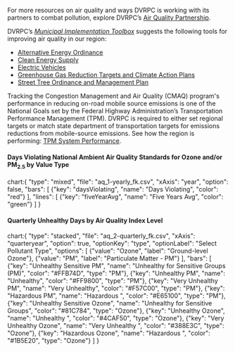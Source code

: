For more resources on air quality and ways DVRPC is working with its partners to combat pollution, explore DVRPC’s [Air Quality Partnership](http://www.airqualitypartnership.org/).

DVRPC’s _[Municipal Implementation Toolbox](https://www.dvrpc.org/Plan/MIT/)_ suggests the following tools for improving air quality in our region:

- [Alternative Energy Ordinance](https://www.dvrpc.org/Plan/MIT/alternativeenergyordinance)
- [Clean Energy Supply](https://www.dvrpc.org/Plan/MIT/cleanenergysupply)
- [Electric Vehicles](https://www.dvrpc.org/Plan/MIT/electricvehicles)
- [Greenhouse Gas Reduction Targets and Climate Action Plans](https://www.dvrpc.org/Plan/MIT/greenhousegasreductiontargetsandclimateactionplans)
- [Street Tree Ordinance and Management Plan](https://www.dvrpc.org/Plan/MIT/streettreeordinanceandmanagementplan)

Tracking the Congestion Management and Air Quality (CMAQ) program's performance in reducing on-road mobile source emissions is one of the National Goals set by the Federal Highway Administration’s Transportation Performance Management (TPM). DVRPC is required to either set regional targets or match state department of transportation targets for emissions reductions from mobile-source emissions. See how the region is performing: [TPM System Performance](https://www.dvrpc.org/tpm/?indicator=systemperf).

#### Days Violating National Ambient Air Quality Standards for Ozone and/or PM<sub>2.5</sub> by Value Type

chart:{
"type": "mixed",
"file": "aq_1-yearly_fk.csv",
"xAxis": "year",
"option": false,
"bars": [
{"key": "daysViolating", "name": "Days Violating", "color": "red"}
],
"lines": [
{"key": "fiveYearAvg", "name": "Five Years Avg", "color": "green"}
]
}

#### Quarterly Unhealthy Days by Air Quality Index Level

chart:{
"type": "stacked",
"file": "aq_2-quarterly_fk.csv",
"xAxis": "quarteryear",
"option": true,
"optionKey": "type",
"optionLabel": "Select Pollutant Type",
"options": [
{"value": "Ozone", "label": "Ground-level Ozone"},
{"value": "PM", "label": "Particulate Matter - PM"}
],
"bars": [
{"key": "Unhealthy Sensitive PM", "name": "Unhealthy for Sensitive Groups (PM)", "color": "#FFB74D", "type": "PM"},
{"key": "Unhealthy PM", "name": "Unhealthy", "color": "#FF9800", "type": "PM"},
{"key": "Very Unhealthy PM", "name": "Very Unhealthy", "color": "#F57C00", "type": "PM"},
{"key": "Hazardous PM", "name": "Hazardous ", "color": "#E65100", "type": "PM"},
{"key": "Unhealthy Sensitive Ozone", "name": "Unhealthy for Sensitive Groups", "color": "#81C784", "type": "Ozone"},
{"key": "Unhealthy Ozone", "name": "Unhealthy ", "color": "#4CAF50", "type": "Ozone"},
{"key": "Very Unhealthy Ozone", "name": "Very Unhealthy ", "color": "#388E3C", "type": "Ozone"},
{"key": "Hazardous Ozone", "name": "Hazardous ", "color": "#1B5E20", "type": "Ozone"}
]
}
